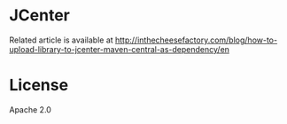 # JCenter

Related article is available at http://inthecheesefactory.com/blog/how-to-upload-library-to-jcenter-maven-central-as-dependency/en

# License

Apache 2.0
